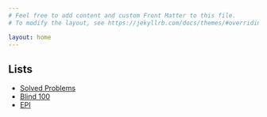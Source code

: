 ```yaml
---
# Feel free to add content and custom Front Matter to this file.
# To modify the layout, see https://jekyllrb.com/docs/themes/#overriding-theme-defaults

layout: home
---
```



Lists
------------
- [Solved Problems](pages/lists/solved.html)
- [Blind 100](pages/lists/blind100.html)
- [EPI](pages/lists/epi.html)





